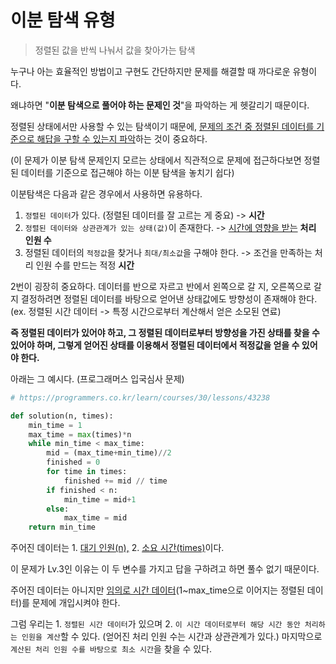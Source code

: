 # 이분 탐색 유형

> 정렬된 값을 반씩 나눠서 값을 찾아가는 탐색

누구나 아는 효율적인 방법이고 구현도 간단하지만 문제를 해결할 때 까다로운 유형이다.

왜냐하면 "**이분 탐색으로 풀어야 하는 문제인 것**"을 파악하는 게 헷갈리기 때문이다. 

정렬된 상태에서만 사용할 수 있는 탐색이기 때문에, <u>문제의 조건 중 정렬된 데이터를 기준으로 해답을 구할 수 있는지 파악</u>하는 것이 중요하다.

(이 문제가 이분 탐색 문제인지 모르는 상태에서 직관적으로 문제에 접근하다보면 정렬된 데이터를 기준으로 접근해야 하는 이분 탐색을 놓치기 쉽다)



이분탐색은 다음과 같은 경우에서 사용하면 유용하다.

1. `정렬된 데이터`가 있다. (정렬된 데이터를 잘 고르는 게 중요) -> **시간**
2. `정렬된 데이터와 상관관계가 있는 상태(값)`이 존재한다. -> <u>시간에 영향을 받는</u> **처리 인원 수**
3. 정렬된 데이터의 `적정값`을 찾거나 `최대/최소값`을 구해야 한다. -> 조건을 만족하는 처리 인원 수를 만드는 적정 **시간**



2번이 굉장히 중요하다. 데이터를 반으로 자르고 반에서 왼쪽으로 갈 지, 오른쪽으로 갈 지 결정하려면 정렬된 데이터를 바탕으로 얻어낸 상태값에도 방향성이 존재해야 한다. (ex. 정렬된 시간 데이터 -> 특정 시간으로부터 계산해서 얻은 소모된 연료)



**즉 정렬된 데이터가 있어야 하고, 그 정렬된 데이터로부터 방향성을 가진 상태를 찾을 수 있어야 하며, 그렇게 얻어진 상태를 이용해서 정렬된 데이터에서 적정값을 얻을 수 있어야 한다.**



아래는 그 예시다. (프로그래머스 입국심사 문제)

```python
# https://programmers.co.kr/learn/courses/30/lessons/43238

def solution(n, times):
    min_time = 1
    max_time = max(times)*n
    while min_time < max_time:
        mid = (max_time+min_time)//2
        finished = 0
        for time in times:
            finished += mid // time
        if finished < n:
            min_time = mid+1
        else:
            max_time = mid
    return min_time
```

주어진 데이터는 1. <u>대기 인원(n),</u> 2. <u>소요 시간(times)</u>이다.

이 문제가 Lv.3인 이유는 이 두 변수를 가지고 답을 구하려고 하면 풀수 없기 때문이다.

주어진 데이터는 아니지만 <u>임의로 시간 데이터</u>(1~max_time으로 이어지는 정렬된 데이터)를 문제에 개입시켜야 한다.

그럼 우리는 1. `정렬된 시간 데이터`가 있으며 2. `이 시간 데이터로부터 해당 시간 동안 처리하는 인원을 계산`할 수 있다. (얻어진 처리 인원 수는 시간과 상관관계가 있다.) 마지막으로 `계산된 처리 인원 수를 바탕으로 최소 시간`을 찾을 수 있다.

